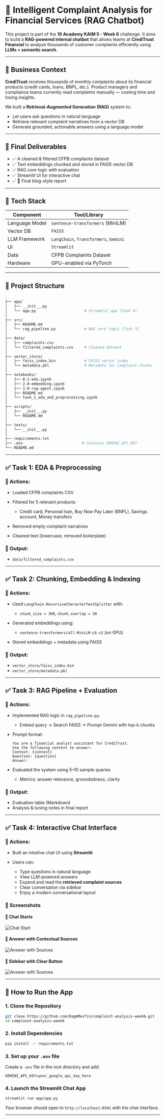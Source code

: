 # 🧠 Intelligent Complaint Analysis for Financial Services (RAG Chatbot)

This project is part of the **10 Academy KAIM 5 - Week 6** challenge. It aims to build a **RAG-powered internal chatbot** that allows teams at **CrediTrust Financial** to analyze thousands of customer complaints efficiently using **LLMs + semantic search**.

---

## 🧠 Business Context

**CrediTrust** receives thousands of monthly complaints about its financial products (credit cards, loans, BNPL, etc.). Product managers and compliance teams currently read complaints manually — costing time and losing insights.

We built a **Retrieval-Augmented Generation (RAG)** system to:
- Let users ask questions in natural language
- Retrieve relevant complaint narratives from a vector DB
- Generate grounded, actionable answers using a language model

---

## 🚀 Final Deliverables

- ✅ A cleaned & filtered CFPB complaints dataset
- ✅ Text embeddings chunked and stored in FAISS vector DB
- ✅ RAG core logic with evaluation
- ✅ Streamlit UI for interactive chat
- ✅ 📄 Final blog-style report

---

## 🧰 Tech Stack

| Component      | Tool/Library                        |
|----------------|-------------------------------------|
| Language Model | `sentence-transformers` (MiniLM)    |
| Vector DB      | `FAISS`                             |
| LLM Framework  | `LangChain`, `Transformers`, `Gemini`|
| UI             | `Streamlit`                         |
| Data           | CFPB Complaints Dataset             |
| Hardware       | GPU-enabled via PyTorch             |

---

## 📁 Project Structure

```bash
.
├── app/
│   ├── __init__.py
│   └── app.py                      # Streamlit app (Task 4)
│
├── src/
│   ├── README.md
│   └── rag_pipeline.py             # RAG core logic (Task 3)
│
├── data/
│   ├── complaints.csv
│   └── filtered_complaints.csv     # Cleaned dataset
│
├── vector_store/
│   ├── faiss_index.bin             # FAISS vector index
│   └── metadata.pkl                # Metadata for complaint chunks
│
├── notebooks/
│   ├── 0.1-eda.ipynb
│   ├── 2.0-embedding.ipynb
│   ├── 3.0-rag-agent.ipynb
│   ├── README.md
│   └── task_1_eda_and_preprocessing.ipynb
│
├── scripts/
│   ├── __init__.py
│   └── README.md
│
├── tests/
│   └── __init__.py
│
├── requirements.txt
├── .env                           # Contains GEMINI_API_KEY
└── README.md
```

---

## ✅ Task 1: EDA & Preprocessing

### 🔧 Actions:

* Loaded CFPB complaints CSV
* Filtered for 5 relevant products:

  * Credit card, Personal loan, Buy Now Pay Later (BNPL), Savings account, Money transfers
* Removed empty complaint narratives
* Cleaned text (lowercase, removed boilerplate)

### 📁 Output:

* `data/filtered_complaints.csv`

---

## ✅ Task 2: Chunking, Embedding & Indexing

### 🔧 Actions:

* Used `LangChain.RecursiveCharacterTextSplitter` with:

  * `chunk_size = 300`, `chunk_overlap = 50`
* Generated embeddings using:

  * `sentence-transformers/all-MiniLM-L6-v2` (on GPU)
* Stored embeddings + metadata using FAISS

### 📁 Output:

* `vector_store/faiss_index.bin`
* `vector_store/metadata.pkl`

---

## ✅ Task 3: RAG Pipeline + Evaluation

### 🔧 Actions:

* Implemented RAG logic in `rag_pipeline.py`:

  * Embed query → Search FAISS → Prompt Gemini with top-k chunks
* Prompt format:

  ```
  You are a financial analyst assistant for CrediTrust.
  Use the following context to answer:
  Context: {context}
  Question: {question}
  Answer:
  ```
* Evaluated the system using 5–10 sample queries

  * Metrics: answer relevance, groundedness, clarity

### 📁 Output:

* Evaluation table (Markdown)
* Analysis & tuning notes in final report

---

## ✅ Task 4: Interactive Chat Interface

### 🔧 Actions:

* Built an intuitive chat UI using **Streamlit**
* Users can:

  * Type questions in natural language
  * View LLM-powered answers
  * Expand and read the **retrieved complaint sources**
  * Clear conversation via sidebar
  * Enjoy a modern conversational layout

### 📸 Screenshots

#### 💬 Chat Starts

![Chat Start](assets/picture%20(2).png)

#### 🤖 Answer with Contextual Sources

![Answer with Sources](assets/picture_1.png)

#### 🧹 Sidebar with Clear Button

![Answer with Sources](assets/picture%20(1).png)

---

## 🧪 How to Run the App

### 1. Clone the Repository

```bash
git clone https://github.com/DagmMesfin/complaint-analysis-week6.git
cd complaint-analysis-week6
```

### 2. Install Dependencies

```bash
pip install -r requirements.txt
```

### 3. Set up your `.env` file

Create a `.env` file in the root directory and add:

```env
GEMINI_API_KEY=your_google_api_key_here
```

### 4. Launch the Streamlit Chat App

```bash
streamlit run app/app.py
```

Your browser should open to `http://localhost:8501` with the chat interface.

---